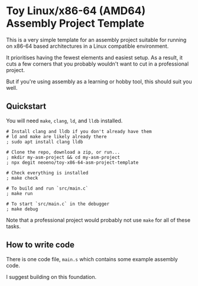 # Toy Linux/x86-64 (AMD64) Assembly Project Template

This is a very simple template for an assembly project suitable for running on
x86-64 based architectures in a Linux compatible environment.

It prioritises having the fewest elements and easiest setup. As a result, it cuts
a few corners that you probably wouldn't want to cut in a professional project.

But if you're using assembly as a learning or hobby tool, this should suit you well.

## Quickstart

You will need `make`, `clang`, `ld`, and `lldb` installed.

```shell
# Install clang and lldb if you don't already have them
# ld and make are likely already there
; sudo apt install clang lldb

# Clone the repo, download a zip, or run...
; mkdir my-asm-project && cd my-asm-project
; npx degit neoeno/toy-x86-64-asm-project-template

# Check everything is installed
; make check

# To build and run `src/main.c`
; make run

# To start `src/main.c` in the debugger
; make debug
```

Note that a professional project would probably not use `make` for all of these tasks.

## How to write code

There is one code file, `main.s` which contains some example assembly code.

I suggest building on this foundation.
